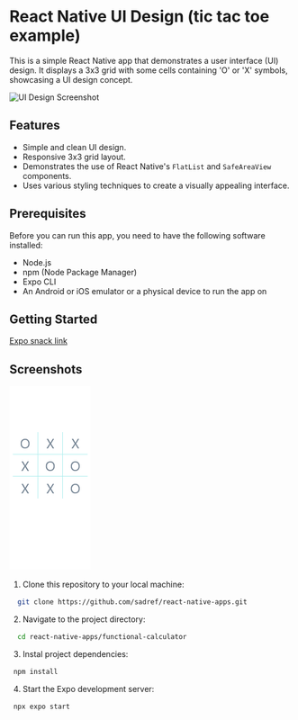 # React Native UI Design (tic tac toe example)

This is a simple React Native app that demonstrates a user interface (UI) design. It displays a 3x3 grid with some cells containing 'O' or 'X' symbols, showcasing a UI design concept.

![UI Design Screenshot](/screenshots/ui_design.png)

## Features

- Simple and clean UI design.
- Responsive 3x3 grid layout.
- Demonstrates the use of React Native's `FlatList` and `SafeAreaView` components.
- Uses various styling techniques to create a visually appealing interface.

## Prerequisites

Before you can run this app, you need to have the following software installed:

- Node.js
- npm (Node Package Manager)
- Expo CLI
- An Android or iOS emulator or a physical device to run the app on

## Getting Started

[Expo snack link](https://snack.expo.dev/@sadref/github.com-sadref-react-native-apps:tic-tac-toe-ui?platform=web)

## Screenshots

![Screenshot 1](screenshots/screenshot1.png)

1. Clone this repository to your local machine:

```bash
  git clone https://github.com/sadref/react-native-apps.git
```
2. Navigate to the project directory:

```bash
  cd react-native-apps/functional-calculator
```
3. Instal project dependencies:

```bash
 npm install
```

4. Start the Expo development server:

```bash
 npx expo start
```